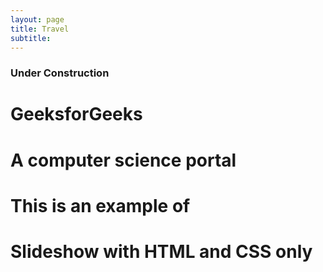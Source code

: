 ```yaml
---
layout: page
title: Travel
subtitle:
---
```

### Under Construction

<div id="slideshow">
    <div class="slide-wrapper">
        <div class="slide">
            <h1 class="slide-number">
                GeeksforGeeks
            </h1>
        </div>
		<div class="slide">
			<h1 class="slide-number">
				A computer science portal
			</h1>
		</div>
		<div class="slide">
			<h1 class="slide-number">
				This is an example of
			</h1>
		</div>
		<div class="slide">
			<h1 class="slide-number">
				Slideshow with HTML and CSS only
			</h1>
		</div>
    </div>
</div>